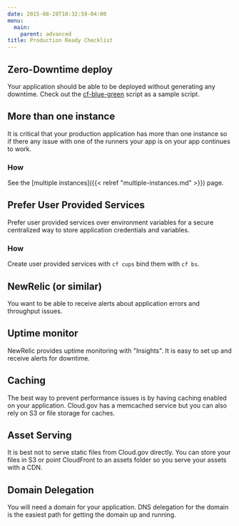 ```yaml
---
date: 2015-08-28T10:32:59-04:00
menu:
  main:
    parent: advanced
title: Production Ready Checklist
---
```


## Zero-Downtime deploy

Your application should be able to be deployed without generating any downtime.
Check out the [cf-blue-green](https://github.com/18F/cf-blue-green) script as a
sample script.

## More than one instance

It is critical that your production application has more than one instance so if
there any issue with one of the runners your app is on your app continues to work.

### How

See the [multiple instances]({{< relref "multiple-instances.md" >}}) page.

## Prefer User Provided Services

Prefer user provided services over environment variables for a secure centralized way to store application credentials and variables.

### How

Create user provided services with `cf cups` bind them with `cf bs`.

## NewRelic (or similar)

You want to be able to receive alerts about application errors and throughput issues.

## Uptime monitor

NewRelic provides uptime monitoring with "Insights". It is easy to set up and
receive alerts for downtime.

## Caching

The best way to prevent performance issues is by having caching enabled on your
application.
Cloud.gov has a memcached service but you can also rely on S3 or file storage for caches.

## Asset Serving

It is best not to serve static files from Cloud.gov directly. You can store your
files in S3 or point CloudFront to an assets folder so you serve your assets with a CDN.

## Domain Delegation

You will need a domain for your application. DNS delegation for the domain is the
easiest path for getting the domain up and running.
